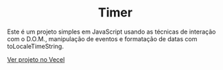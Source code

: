 <h1 align="center">Timer</h1>
<p>Este é um projeto simples em JavaScript usando as técnicas de interação com o D.O.M., manipulação de eventos e formatação de datas com toLocaleTimeString. </p>

<a href="https://timer-puce-three.vercel.app/" target="_blank">Ver projeto no Vecel</a>
